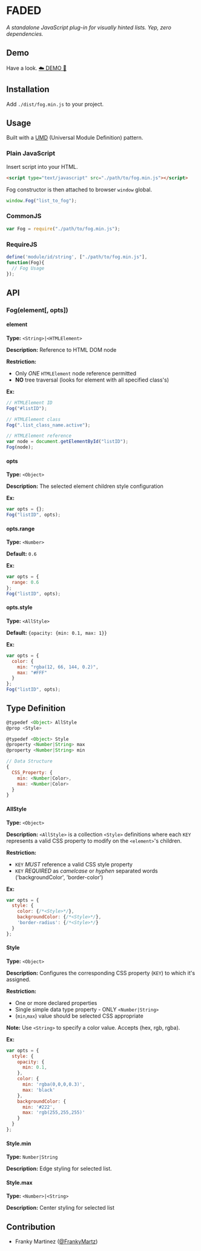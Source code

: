 # FADED
*A standalone JavaScript plug-in for visually hinted lists. Yep, zero dependencies.*

## Demo
Have a look. [:cloud: DEMO :flashlight:](http://nelsoncash.github.io/fog/)

## Installation
Add `./dist/fog.min.js` to your project.


## Usage
Built with a [UMD](https://github.com/umdjs/umd) (Universal Module Definition) pattern.
### Plain JavaScript
Insert script into your HTML.
```html
<script type="text/javascript" src="./path/to/fog.min.js"></script>
```
Fog constructor is then attached to browser `window` global.
```javascript
window.Fog("list_to_fog");
```

### CommonJS
```javascript
var Fog = require("./path/to/fog.min.js");
```

### RequireJS
```javascript
define('module/id/string', ["./path/to/fog.min.js"],
function(Fog){
  // Fog Usage
});
```


## API
### Fog(element[, opts])
#### element
**Type:** `<String>|<HTMLElement>`

**Description:** Reference to HTML DOM node

**Restriction:**
* Only *ONE* `HTMLElement` node reference permitted
* **NO** tree traversal (looks for element with all specified class's)

**Ex:**
```js
// HTMLElement ID
Fog("#listID");

// HTMLElement class
Fog(".list_class_name.active");

// HTMLElement reference
var node = document.getElementById("listID");
Fog(node);
```



#### opts
**Type:** `<Object>`

**Description:** The selected element children style configuration

**Ex:**
```js
var opts = {};
Fog("listID", opts);
```

#### opts.range
**Type:** `<Number>`

**Default:** `0.6`

**Ex:**
```js
var opts = {
  range: 0.6
};
Fog("listID", opts);
```

#### opts.style
**Type:** `<AllStyle>`

**Default:** `{opacity: {min: 0.1, max: 1}}`

**Ex:**
```js
var opts = {
  color: {
    min: "rgba(12, 66, 144, 0.2)",
    max: "#FFF"
  }
};
Fog("listID", opts);
```



## Type Definition
```js
@typedef <Object> AllStyle
@prop <Style> 

@typedef <Object> Style
@property <Number|String> max
@property <Number|String> min

// Data Structure
{
  CSS_Property: {
    min: <Number|Color>,
    max: <Number|Color>
  }
}
```

#### AllStyle
**Type:** `<Object>`

**Description:** `<AllStyle>` is a collection `<Style>` definitions where each
`KEY` represents a valid CSS property to modify on the `<element>`'s children.

**Restriction:**
* `KEY` *MUST* reference a valid CSS style property
* `KEY` *REQUIRED* as *camelcase* or *hyphen* separated words ('backgroundColor', 'border-color')


**Ex:**
```js
var opts = {
  style: {
    color: {/*<Style>*/},
    backgroundColor: {/*<Style>*/},
    'border-radius': {/*<Style>*/}
  }
};
```


#### Style
**Type:** `<Object>`

**Description:** Configures the corresponding CSS property (`KEY`) to which
it's assigned.

**Restriction:**
* One or more declared properties
* Single simple data type property - ONLY `<Number|String>`
* (`min`,`max`) value should be selected CSS appropriate

**Note:** Use `<String>` to specify a color value. Accepts (hex, rgb, rgba).

**Ex:**
```js
var opts = {
  style: {
    opacity: {
      min: 0.1,
    },
    color: {
      min: 'rgba(0,0,0,0.3)',
      max: 'black'
    },
    backgroundColor: {
      min: '#222',
      max: 'rgb(255,255,255)'
    }
  }
};
```

#### Style.min
**Type:** `Number|String`

**Description:** Edge styling for selected list.


#### Style.max
**Type:** `<Number>|<String>`

**Description:** Center styling for selected list


## Contribution
- Franky Martinez ([@FrankyMartz](http://twitter.com/frankymartz))
